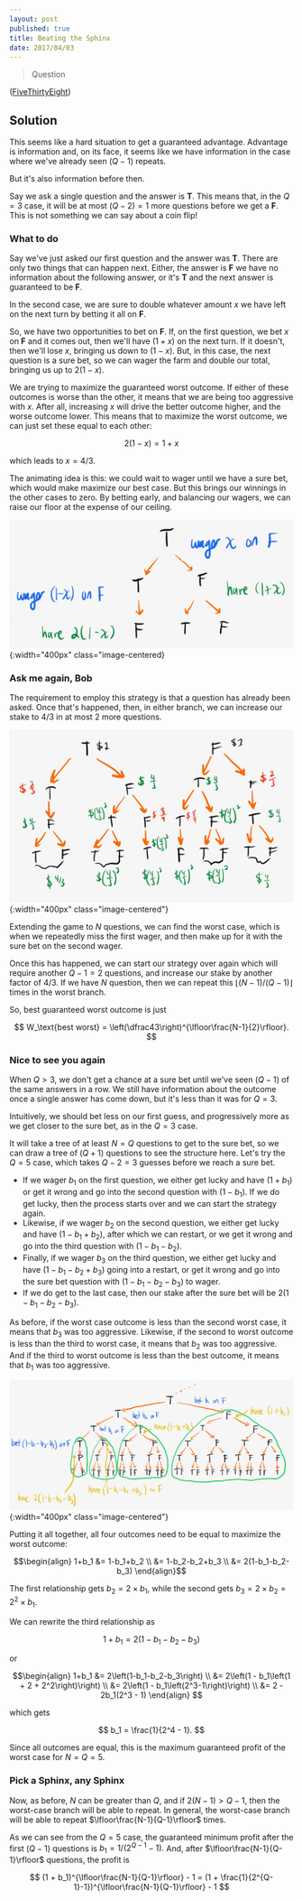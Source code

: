 ```yaml
---
layout: post
published: true
title: Beating the Sphinx
date: 2017/04/03
---
```


>Question

<!--more-->

([FiveThirtyEight](URL))

## Solution

This seems like a hard situation to get a guaranteed advantage. Advantage is information and, on its face, it seems like we have information in the case where we've already seen $(Q-1)$ repeats.

But it's also information before then. 

Say we ask a single question and the answer is $\mathbf{T}.$ This means that, in the $Q=3$ case, it will be at most $(Q-2) = 1$ more questions before we get a $\mathbf{F}.$ This is not something we can say about a coin flip!

### What to do

Say we've just asked our first question and the answer was $\mathbf{T}.$ There are only two things that can happen next. Either, the answer is $\mathbf{F}$ we have no information about the following answer, or it's $\mathbf{T}$ and the next answer is guaranteed to be $\mathbf{F}.$

In the second case, we are sure to double whatever amount $x$ we have left on the next turn by betting it all on $\mathbf{F}.$

So, we have two opportunities to bet on $\mathbf{F}.$ If, on the first question, we bet $x$ on $\mathbf{F}$ and it comes out, then we'll have $(1+x)$ on the next turn. If it doesn't, then we'll lose $x,$ bringing us down to $\left(1-x\right).$ But, in this case, the next question is a sure bet, so we can wager the farm and double our total, bringing us up to $2(1-x).$ 

We are trying to maximize the guaranteed worst outcome. If either of these outcomes is worse than the other, it means that we are being too aggressive with $x.$ After all, increasing $x$ will drive the better outcome higher, and the worse outcome lower. This means that to maximize the worst outcome, we can just set these equal to each other:

$$ 2(1-x) = 1 + x$$

which leads to $x = 4/3.$

The animating idea is this: we could wait to wager until we have a sure bet, which would make maximize our best case. But this brings our winnings in the other cases to zero. By betting early, and balancing our wagers, we can raise our floor at the expense of our ceiling.

![](/img/2021-04-04-basic-payoff.png){:width="400px" class="image-centered}

### Ask me again, Bob

The requirement to employ this strategy is that a question has already been asked. Once that's happened, then, in either branch, we can increase our stake to $4/3$ in at most $2$ more questions. 

![](/img/2021-04-04-sphinx-payouts-base-case.png){:width="400px" class="image-centered"}

Extending the game to $N$ questions, we can find the worst case, which is when we repeatedly miss the first wager, and then make up for it with the sure bet on the second wager. 

Once this has happened, we can start our strategy over again which will require another $Q-1 = 2$ questions, and increase our stake by another factor of $4/3.$ If we have $N$ question, then we can repeat this $\lfloor(N-1)/(Q-1)\rfloor$ times in the worst branch.

So, best guaranteed worst outcome is just 

$$ W_\text{best worst} = \left(\dfrac43\right)^{\lfloor\frac{N-1}{2}\rfloor}. $$

### Nice to see you again

When $Q > 3,$ we don't get a chance at a sure bet until we've seen $(Q-1)$ of the same answers in a row. We still have information about the outcome once a single answer has come down, but it's less than it was for $Q = 3.$ 

Intuitively, we should bet less on our first guess, and progressively more as we get closer to the sure bet, as in the $Q = 3$ case. 

It will take a tree of at least $N = Q$ questions to get to the sure bet, so we can draw a tree of $(Q + 1)$ questions to see the structure here. Let's try the $Q=5$ case, which takes $Q-2 = 3$ guesses before we reach a sure bet.

- If we wager $b_1$ on the first question, we either get lucky and have $(1+b_1)$ or get it wrong and go into the second question with $(1-b_1).$ If we do get lucky, then the process starts over and we can start the strategy again.
- Likewise, if we wager $b_2$ on the second question, we either get lucky and have $(1-b_1 + b_2),$ after which we can restart, or we get it wrong and go into the third question with $(1-b_1-b_2).$
- Finally, if we wager $b_3$ on the third question, we either get lucky and have $(1-b_1 - b_2 + b_3)$ going into a restart, or get it wrong and go into the sure bet question with $(1-b_1-b_2-b_3)$ to wager. 
- If we do get to the last case, then our stake after the sure bet will be $2(1-b_1-b_2-b_3).$

As before, if the worst case outcome is less than the second worst case, it means that $b_3$ was too aggressive. Likewise, if the second to worst outcome is less than the third to worst case, it means that $b_2$ was too aggressive. And if the third to worst outcome is less than the best outcome, it means that $b_1$ was too aggressive. 

![](/img/2021-04-04-sphinx-recursion.png){:width="400px" class="image-centered"}

Putting it all together, all four outcomes need to be equal to maximize the worst outcome:

$$\begin{align}
1+b_1 &= 1-b_1+b_2 \\
&= 1-b_2-b_2+b_3 \\
&= 2(1-b_1-b_2-b_3)
\end{align}$$

The first relationship gets $b_2 = 2\times b_1,$ while the second gets $b_3 = 2\times b_2 = 2^2\times b_1.$ 

We can rewrite the third relationship as 

$$ 1 + b_1 = 2(1-b_1-b_2-b_3)$$

or 

$$\begin{align}
1+b_1 &= 2\left(1-b_1-b_2-b_3\right) \\
&= 2\left(1 - b_1\left(1 + 2 + 2^2\right)\right) \\
&= 2\left(1 - b_1\left(2^3-1\right)\right) \\
&= 2 - 2b_1(2^3 - 1)
\end{align}
$$

which gets 

$$ b_1 = \frac{1}{2^4 - 1}. $$

Since all outcomes are equal, this is the maximum guaranteed profit of the worst case for $N = Q = 5.$

### Pick a Sphinx, any Sphinx

Now, as before, $N$ can be greater than $Q,$ and if $2(N-1) > Q-1,$ then the worst-case branch will be able to repeat. In general, the worst-case branch will be able to repeat $\lfloor\frac{N-1}{Q-1}\rfloor$ times.

As we can see from the $Q=5$ case, the guaranteed minimum profit after the first $(Q-1)$ questions is $b_1 = 1/(2^{Q-1} - 1).$ And, after $\lfloor\frac{N-1}{Q-1}\rfloor$ questions, the profit is

$$ (1 + b_1)^{\lfloor\frac{N-1}{Q-1}\rfloor} - 1 = (1 + \frac{1}{2^{Q-1}-1})^{\lfloor\frac{N-1}{Q-1}\rfloor} - 1 $$


<br>
